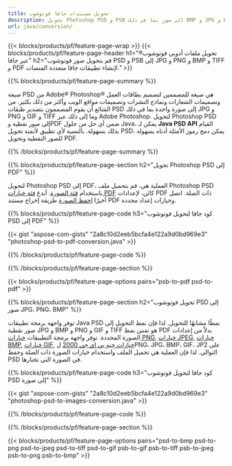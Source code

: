 ```yaml
---
title: تحويل مستندات جافا فوتوشوب
description: تحويل Photoshop PSD و PSB إلى صور بما في ذلك BMP و JPG و PNG و TIFF و PDF عبر مكتبة Java.
url: java/conversion/
---
```


{{< blocks/products/pf/feature-page-wrap >}}
{{< blocks/products/pf/feature-page-header h1="تحويل ملفات أدوبي فوتوشوب® عبر جافا" h2="قم بتحويل صور فوتوشوب PSD و PSB إلى JPG و PNG و BMP و TIFF و PDF لإنشاء تطبيقات جافا متعددة المنصات." >}}

{{% blocks/products/pf/feature-page-summary %}}

صيغة PSD من Adobe® Photoshop® هي صيغة للمصممين لتصميم بطاقات العمل وتصميمات الشعارات ونماذج النشرات وتصميمات مواقع الويب وأكثر من ذلك بكثير. من الشائع أن يقوم المصممون بتصدير طبقات PSD إلى صورة واحدة بما في ذلك JPG و PNG و GIF و TIFF وما إلى ذلك عبر Adobe Photoshop. لتحويل Photoshop PSD إلى صور نقطية وPDF ضمن أي حل من حلول Java، يمكن لـ **Java PSD API** القيام بذلك بسهولة. بالنسبة لأي تطبيق لأتمتة تحويل PSD، يمكن دمج رموز الأمثلة أدناه بسهولة للصور النقطية وتحويل PDF.

{{% /blocks/products/pf/feature-page-summary %}}

{{% blocks/products/pf/feature-page-section h2="تحويل Photoshop PSD إلى PDF" %}}

لتحويل Photoshop PSD إلى PDF، العملية هي، قم بتحميل ملف Photoshop PSD باستخدام [فئة الصورة](https://apireference.aspose.com/psd/java/com.aspose.psd/Image). أبدع [فئة خيارات PDF](https://apireference.aspose.com/psd/java/com.aspose.psd.imageoptions/PdfOptions) كائن، لإعدادات PDF ذات الصلة. اتصل أخيرًا [احفظ الصورة](https://apireference.aspose.com/psd/java/com.aspose.psd/Image#save-java.lang.String-com.aspose.psd.ImageOptionsBase-) طريقة إخراج مستند PDF وخيارات إعداد محددة.

{{% blocks/products/pf/feature-page-code h3="كود جافا لتحويل فوتوشوب PSD إلى PDF" %}}

{{< gist "aspose-com-gists" "2a8c10d2eeb5bcfa4e122a9d0bd969e3" "photoshop-psd-to-pdf-conversion.java" >}}

{{% /blocks/products/pf/feature-page-code %}}

{{% /blocks/products/pf/feature-page-section %}}

{{< blocks/products/pf/feature-page-options pairs="psb-to-pdf psd-to-pdf" >}}

{{% blocks/products/pf/feature-page-section h2="تحويل فوتوشوب PSD إلى صور JPG، PNG، BMP" %}}

توفر واجهة برمجة تطبيقات Java PSD نمطًا مشابهًا للتحويل. لذا فإن نمط التحويل إلى صور نقطية JPG و BMP و PNG و GIF و TIFF هو نفس نمط PDF بدلاً من إعدادات الصورة المحددة. توفر واجهة برمجة التطبيقات [خيارات PNG](https://apireference.aspose.com/psd/java/com.aspose.psd.imageoptions/PngOptions), [خيارات JPEG](https://apireference.aspose.com/psd/java/com.aspose.psd.imageoptions/JpegOptions), [خيارات BMP](https://apireference.aspose.com/psd/java/com.aspose.psd.imageoptions/BmpOptions), [خيارات GIF](https://apireference.aspose.com/psd/java/com.aspose.psd.imageoptions/GifOptions), [خيارات جيه بي إي جي 2000](https://apireference.aspose.com/psd/java/com.aspose.psd.imageoptions/Jpeg2000Options) لPNG، JPG، BMP، GIF، JP2 على التوالي. لذا فإن العملية هي تحميل الملف واستخدام خيارات الصورة ذات الصلة وحفظ PSD في الصورة التي تختارها.

{{% blocks/products/pf/feature-page-code h3="كود جافا لتحويل فوتوشوب PSD إلى صورة" %}}

{{< gist "aspose-com-gists" "2a8c10d2eeb5bcfa4e122a9d0bd969e3" "photoshop-psd-to-images-conversion.java" >}}

{{% /blocks/products/pf/feature-page-code %}}

{{% /blocks/products/pf/feature-page-section %}}

{{< blocks/products/pf/feature-page-options pairs="psd-to-bmp psd-to-png psd-to-jpeg psd-to-tiff psd-to-gif psb-to-gif psb-to-tiff psb-to-jpeg psb-to-png psb-to-bmp" >}}

